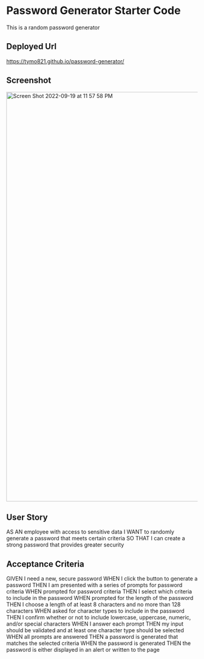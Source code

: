 # Password Generator Starter Code
This is a random password generator

## Deployed Url
https://tymo821.github.io/password-generator/

## Screenshot
<img width="1077" alt="Screen Shot 2022-09-19 at 11 57 58 PM" src="https://user-images.githubusercontent.com/93955240/191164808-a4c00e7f-5fba-44cd-ad1a-4a6e75a42c75.png">


## User Story
AS AN employee with access to sensitive data
I WANT to randomly generate a password that meets certain criteria
SO THAT I can create a strong password that provides greater security

## Acceptance Criteria
GIVEN I need a new, secure password
WHEN I click the button to generate a password
THEN I am presented with a series of prompts for password criteria
WHEN prompted for password criteria
THEN I select which criteria to include in the password
WHEN prompted for the length of the password
THEN I choose a length of at least 8 characters and no more than 128 characters
WHEN asked for character types to include in the password
THEN I confirm whether or not to include lowercase, uppercase, numeric, and/or special characters
WHEN I answer each prompt
THEN my input should be validated and at least one character type should be selected
WHEN all prompts are answered
THEN a password is generated that matches the selected criteria
WHEN the password is generated
THEN the password is either displayed in an alert or written to the page
